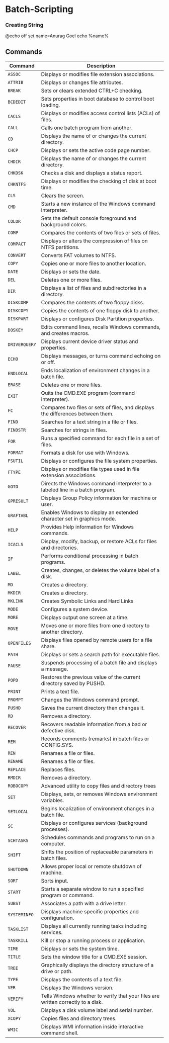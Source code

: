 # Batch-Scripting

### Creating String
@echo off
set name=Anurag Goel
echo %name%


## Commands

| Command       | Description                                                                      |
|---------------|----------------------------------------------------------------------------------|
| `ASSOC`       | Displays or modifies file extension associations.                                |
| `ATTRIB`      | Displays or changes file attributes.                                             |
| `BREAK`       | Sets or clears extended CTRL+C checking.                                         |
| `BCDEDIT`     | Sets properties in boot database to control boot loading.                        |
| `CACLS`       | Displays or modifies access control lists (ACLs) of files.                       |
| `CALL`        | Calls one batch program from another.                                            |
| `CD`          | Displays the name of or changes the current directory.                           |
| `CHCP`        | Displays or sets the active code page number.                                    |
| `CHDIR`       | Displays the name of or changes the current directory.                           |
| `CHKDSK`      | Checks a disk and displays a status report.                                      |
| `CHKNTFS`     | Displays or modifies the checking of disk at boot time.                          |
| `CLS`         | Clears the screen.                                                               |
| `CMD`         | Starts a new instance of the Windows command interpreter.                        |
| `COLOR`       | Sets the default console foreground and background colors.                       |
| `COMP`        | Compares the contents of two files or sets of files.                             |
| `COMPACT`     | Displays or alters the compression of files on NTFS partitions.                  |
| `CONVERT`     | Converts FAT volumes to NTFS.                                                    |
| `COPY`        | Copies one or more files to another location.                                    |
| `DATE`        | Displays or sets the date.                                                       |
| `DEL`         | Deletes one or more files.                                                       |
| `DIR`         | Displays a list of files and subdirectories in a directory.                      |
| `DISKCOMP`    | Compares the contents of two floppy disks.                                       |
| `DISKCOPY`    | Copies the contents of one floppy disk to another.                               |
| `DISKPART`    | Displays or configures Disk Partition properties.                                |
| `DOSKEY`      | Edits command lines, recalls Windows commands, and creates macros.               |
| `DRIVERQUERY` | Displays current device driver status and properties.                            |
| `ECHO`        | Displays messages, or turns command echoing on or off.                           |
| `ENDLOCAL`    | Ends localization of environment changes in a batch file.                        |
| `ERASE`       | Deletes one or more files.                                                       |
| `EXIT`        | Quits the CMD.EXE program (command interpreter).                                 |
| `FC`          | Compares two files or sets of files, and displays the differences between them.  |
| `FIND`        | Searches for a text string in a file or files.                                   |
| `FINDSTR`     | Searches for strings in files.                                                   |
| `FOR`         | Runs a specified command for each file in a set of files.                        |
| `FORMAT`      | Formats a disk for use with Windows.                                             |
| `FSUTIL`      | Displays or configures the file system properties.                               |
| `FTYPE`       | Displays or modifies file types used in file extension associations.             |
| `GOTO`        | Directs the Windows command interpreter to a labeled line in a batch program.    |
| `GPRESULT`    | Displays Group Policy information for machine or user.                           |
| `GRAFTABL`    | Enables Windows to display an extended character set in graphics mode.           |
| `HELP`        | Provides Help information for Windows commands.                                  |
| `ICACLS`      | Display, modify, backup, or restore ACLs for files and directories.              |
| `IF`          | Performs conditional processing in batch programs.                               |
| `LABEL`       | Creates, changes, or deletes the volume label of a disk.                         |
| `MD`          | Creates a directory.                                                             |
| `MKDIR`       | Creates a directory.                                                             |
| `MKLINK`      | Creates Symbolic Links and Hard Links                                            |
| `MODE`        | Configures a system device.                                                      |
| `MORE`        | Displays output one screen at a time.                                            |
| `MOVE`        | Moves one or more files from one directory to another directory.                 |
| `OPENFILES`   | Displays files opened by remote users for a file share.                          |
| `PATH`        | Displays or sets a search path for executable files.                             |
| `PAUSE`       | Suspends processing of a batch file and displays a message.                      |
| `POPD`        | Restores the previous value of the current directory saved by PUSHD.             |
| `PRINT`       | Prints a text file.                                                              |
| `PROMPT`      | Changes the Windows command prompt.                                              |
| `PUSHD`       | Saves the current directory then changes it.                                     |
| `RD`          | Removes a directory.                                                             |
| `RECOVER`     | Recovers readable information from a bad or defective disk.                      |
| `REM`         | Records comments (remarks) in batch files or CONFIG.SYS.                         |
| `REN`         | Renames a file or files.                                                         |
| `RENAME`      | Renames a file or files.                                                         |
| `REPLACE`     | Replaces files.                                                                  |
| `RMDIR`       | Removes a directory.                                                             |
| `ROBOCOPY`    | Advanced utility to copy files and directory trees                               |
| `SET`         | Displays, sets, or removes Windows environment variables.                        |
| `SETLOCAL`    | Begins localization of environment changes in a batch file.                      |
| `SC`          | Displays or configures services (background processes).                          |
| `SCHTASKS`    | Schedules commands and programs to run on a computer.                            |
| `SHIFT`       | Shifts the position of replaceable parameters in batch files.                    |
| `SHUTDOWN`    | Allows proper local or remote shutdown of machine.                               |
| `SORT`        | Sorts input.                                                                     |
| `START`       | Starts a separate window to run a specified program or command.                  |
| `SUBST`       | Associates a path with a drive letter.                                           |
| `SYSTEMINFO`  | Displays machine specific properties and configuration.                          |
| `TASKLIST`    | Displays all currently running tasks including services.                         |
| `TASKKILL`    | Kill or stop a running process or application.                                   |
| `TIME`        | Displays or sets the system time.                                                |
| `TITLE`       | Sets the window title for a CMD.EXE session.                                     |
| `TREE`        | Graphically displays the directory structure of a drive or path.                 |
| `TYPE`        | Displays the contents of a text file.                                            |
| `VER`         | Displays the Windows version.                                                    |
| `VERIFY`      | Tells Windows whether to verify that your files are written correctly to a disk. |
| `VOL`         | Displays a disk volume label and serial number.                                  |
| `XCOPY`       | Copies files and directory trees.                                                |
| `WMIC`        | Displays WMI information inside interactive command shell.                       |
